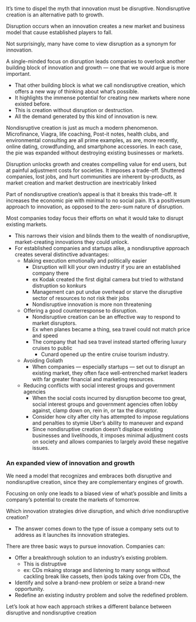 It’s time to dispel the myth that innovation must be disruptive. Nondisruptive creation is an alternative path to growth.

Disruption occurs when an innovation creates a new market and business model that cause established players to fall.

Not surprisingly, many have come to view disruption as a synonym for innovation.


A single-minded focus on disruption leads companies to overlook another building block of innovation and growth — one that we would argue is more important.
- That other building block is what we call nondisruptive creation, which offers a new way of thinking about what’s possible.
- It highlights the immense potential for creating new markets where none existed before. 
- This is creation without disruption or destruction. 
- All the demand generated by this kind of innovation is new.

Nondisruptive creation is just as much a modern phenomenon. Microfinance, Viagra, life coaching, Post-it notes, health clubs, and environmental consulting are all prime examples, as are, more recently, online dating, crowdfunding, and smartphone accessories. In each case, the pie was expanded without destroying existing businesses or markets.


Disruption unlocks growth and creates compelling value for end users, but at painful adjustment costs for societies. It imposes a trade-off. Shuttered companies, lost jobs, and hurt communities are inherent by-products, as market creation and market destruction are inextricably linked

Part of nondisruptive creation’s appeal is that it breaks this trade-off. It increases the economic pie with minimal to no social pain. It’s a positivesum approach to innovation, as opposed to the zero-sum nature of disruption.


Most companies today focus their efforts on what it would take to disrupt existing markets. 
- This narrows their vision and blinds them to the wealth of nondisruptive, market-creating innovations they could unlock. 
- For established companies and startups alike, a nondisruptive approach creates several distinctive advantages:
	- Making execution emotionally and politically easier
		- Disruption will kill your own industry if you are an established company there
		- ex Kodak created the first digital camera but tried to withstand distruption so konkurs
		- Management can put undue overhead or starve the disruptive sector of resources to not risk their jobs
		- Nondisruptive innovation is more non threatening
	- Offering a good counterresponse to disruption.
		- Nondisruptive creation can be an effective way to respond to market disruptors.
		- Ex when planes became a thing, sea travel could not match price and speed
		- The company that had sea travel instead started offering luxury cruises to public
			- Cunard opened up the entire cruise tourism industry.
	- Avoiding Goliath
		- When companies — especially startups — set out to disrupt an existing market, they often face well-entrenched market leaders with far greater financial and marketing resources.
	- Reducing conflicts with social interest groups and government agencies
		- When the social costs incurred by disruption become too great, social interest groups and government agencies often lobby against, clamp down on, rein in, or tax the disruptor. 
		- Consider how city after city has attempted to impose regulations and penalties to stymie Uber’s ability to maneuver and expand
		- Since nondisruptive creation doesn’t displace existing businesses and livelihoods, it imposes minimal adjustment costs on society and allows companies to largely avoid these negative issues.

### An expanded view of innovation and growth

We need a model that recognizes and embraces both disruptive and nondisruptive creation, since they are complementary engines of growth. 

Focusing on only one leads to a biased view of what’s possible and limits a company’s potential to create the markets of tomorrow.

Which innovation strategies drive disruption, and which drive nondisruptive creation? 
- The answer comes down to the type of issue a company sets out to address as it launches its innovation strategies.

There are three basic ways to pursue innovation. Companies can: 
- Offer a breakthrough solution to an industry’s existing problem. 
	- This is distruptive
	- ex: CDs mkaing storage and listening to many songs without cackling break like cassets, then ipods taking over from CDs, the
- Identify and solve a brand-new problem or seize a brand-new opportunity.
- Redefine an existing industry problem and solve the redefined problem. 

Let’s look at how each approach strikes a different balance between disruptive and nondisruptive creation